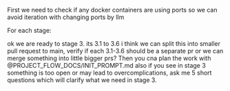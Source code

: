 First we need to check if any docker containers are using ports so we can avoid iteration with
changing ports by llm

For each stage:

ok we are ready to stage 3. its 3.1 to 3.6 i think we can split this 
into smaller pull request to main, verify if each 3.1-3.6 should be a 
separate pr or we can merge something into little bigger prs? Then you 
cna plan the work with @PROJECT_FLOW_DOCS/INIT_PROMPT.md also if you 
see in stage 3 something is too open or may lead to overcomplications, 
ask me 5 short questions which will clarify what we need in stage 3.


